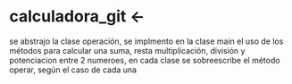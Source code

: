 #     calculadora_git <- 


se abstrajo la clase operación, se implmento en la clase main el uso de los métodos para calcular una suma, resta multiplicación, división y potenciacion entre 2 numeroes, en cada clase se sobreescribe el método operar, según el caso de cada una
